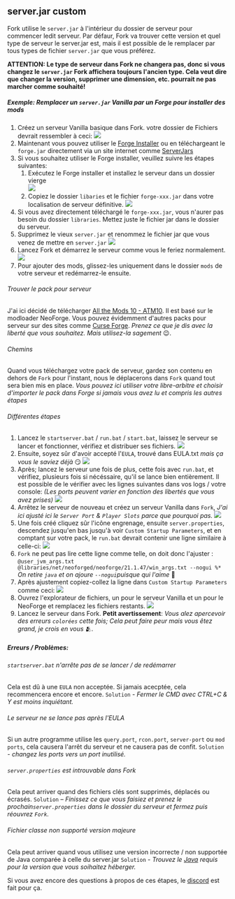 ## server.jar custom

Fork utilise le  `server.jar` à l'intérieur du dossier de serveur pour commencer ledit serveur. Par défaur, Fork va
trouver cette version et quel type de serveur le server.jar est, mais il est possible de le remplacer par tous types de
fichier `server.jar` que vous préférez.

**ATTENTION: Le type de serveur dans Fork ne changera pas, donc si vous changez le `server.jar` Fork affichera toujours
l'ancien type. Cela veut dire que changer la version, supprimer une dimension, etc. pourrait ne pas marcher comme
souhaité!**

##### Exemple: Remplacer un `server.jar` Vanilla par un Forge pour installer des mods

1. Créez un serveur Vanilla basique dans Fork. votre dossier de Fichiers devrait ressembler à ceci:
   ![](/data/docs/screenshots/customJar1.png)
2. Maintenant vous pouvez utiliser le [Forge Installer](https://files.minecraftforge.net/net/minecraftforge/forge/) ou
   en téléchargeant le `forge.jar` directement via un site internet comme  [ServerJars](https://serverjars.com/#modded)
3. Si vous souhaitez utiliser le Forge installer, veuillez suivre les étapes suivantes:
    1. Exécutez le Forge installer et installez le serveur dans un dossier vierge  
       ![](/data/docs/screenshots/customJar2.png)
    2. Copiez le dossier `libaries` et le fichier `forge-xxx.jar` dans votre localisation de serveur définitive.
       ![](/data/docs/screenshots/customJar3.png)
4. Si vous avez directement téléchargé le  `forge-xxx.jar`, vous n'aurer pas besoin du dossier `libraries`. Mettez juste
   le fichier jar dans le dossier du serveur.
5. Supprimez le vieux `server.jar` et renommez le fichier jar que vous venez de mettre en `server.jar`
   ![](/data/docs/screenshots/customJar4.png)
6. Lancez Fork et démarrez le serveur comme vous le feriez normalement.  
   ![](/data/docs/screenshots/customJar5.png)
7. Pour ajouter des mods, glissez-les uniquement dans le dossier `mods` de votre serveur et redémarrez-le ensuite.

###### Trouver le pack pour serveur

J'ai ici décidé de
télécharger [All the Mods 10 - ATM10]( https://www.curseforge.com/minecraft/modpacks/all-the-mods-10). Il est basé sur
le modloader NeoForge. Vous pouvez évidemment d'autres packs pour serveur sur des sites
comme [Curse Forge](https://www.curseforge.com/minecraft/modpacks/). *Prenez ce que je dis avec la liberté que vous
souhaitez. Mais utilisez-la sagement* 😉.

###### Chemins

Quand vous téléchargez votre pack de serveur, gardez son contenu en dehors de `Fork` pour l'instant, nous le déplacerons
dans `Fork` quand tout sera bien mis en place. *Vous pouvez ici utiliser votre libre-arbitre et choisir d'importer le
pack dans Forge si jamais vous avez lu et compris les autres étapes*

###### Différentes étapes

1. Lancez le `startserver.bat` / `run.bat` / `start.bat`, laissez le serveur se lancer et fonctionner, vérifiez et
   distribuer ses fichiers.
   ![](/data/docs/screenshots/CSP1.png)
2. Ensuite, soyez sûr d'avoir accepté l'`EULA`, trouvé dans EULA.txt *mais ça vous le saviez déjà* 😏
   ![](/data/docs/screenshots/CSP2.png)
3. Après; lancez le serveur une fois de plus, cette fois avec `run.bat`, et vérifiez, plusieurs fois si nécéssaire,
   qu'il se lance bien entièrement. Il est possible de le vérifier avec les lignes suivantes dans vos logs / votre
   console: *(Les ports peuvent varier en fonction des libertés que vous avez prises)*
   ![](/data/docs/screenshots/CSP3.png)
4. Arrêtez le serveur de nouveau et créez un serveur Vanilla dans `Fork`, *J'ai ici ajusté ici
   le `Server Port` & `Player Slots` parce que pourquoi pas.*
   ![](/data/docs/screenshots/CSP4.png)
5. Une fois créé cliquez sûr l'icône engrenage, ensuite `server.properties`, descendez jusqu'en bas jusqu'à
   voir `Custom Startup Parameters`, et en comptant sur votre pack, le `run.bat` devrait contenir une ligne similaire à
   celle-ci:
   ![](/data/docs/screenshots/CSP5.png)
6. `Fork` ne peut pas lire cette ligne comme telle, on doit donc l'ajuster :
   `@user_jvm_args.txt @libraries/net/neoforged/neoforge/21.1.47/win_args.txt --nogui %*`
   *On retire `java` et on ajoure `--nogui`puisque qui l'aime* 👏
7. Après ajustement copiez-collez la ligne dans `Custom Startup Parameters` comme ceci:
   ![](/data/docs/screenshots/CSP6.png)
8. Ouvrez l'explorateur de fichiers, un pour le serveur Vanilla et un pour le NeoForge et remplacez les fichiers
   restants.
   ![](/data/docs/screenshots/CSP7.png)
9. Lancez le serveur dans Fork. **Petit avertissement**: *Vous alez apercevoir des erreurs `colorées` cette fois; Cela
   peut faire peur mais vous êtez grand, je crois en vous* 🫂.

##### Erreurs / Problèmes:

###### `startserver.bat` n'arrête pas de se lancer / de redémarrer

Cela est dû à une `EULA` non acceptée. Si jamais acecptée, cela recommencera encore et encore. `Solution` - *Fermer le
CMD avec CTRL+C & Y est moins inquiétant.*

###### Le serveur ne se lance pas après l'EULA

Si un autre programme utilise les `query.port`, `rcon.port`, `server-port` ou `mod ports`, cela causera l'arrêt du
serveur et ne causera pas de confit. `Solution` - *changez les ports vers un port inutilisé.*

###### `server.properties` est introuvable dans Fork

Cela peut arriver quand des fichiers clés sont supprimés, déplacés ou écrasés. `Solution` – *Finissez ce que vous
faisiez et prenez le prochain`server.properties` dans le dossier du serveur et fermez puis réouvrez `Fork`.*

###### Fichier classe non supporté version majeure

Cela peut arriver quand vous utilisez une version incorrecte / non supportée de Java comparée à celle du
server.jar `Solution` - *Trouvez le [Java](https://www.oracle.com/java/technologies/downloads/) requis pour la version
que vous soihaitez héberger.*

Si vous avez encore des questions à propos de ces étapes, le [discord]( https://discord.fork.gg/) est fait pour ça.


<!--- Translated by CapJumper --->